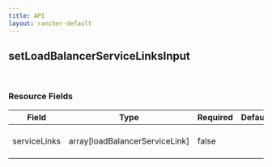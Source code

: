 ```yaml
---
title: API
layout: rancher-default
---
```


## setLoadBalancerServiceLinksInput




​​
### Resource Fields

Field | Type | Required | Default | Description
---|---|---|---|---
serviceLinks | array[loadBalancerServiceLink] | false | <no value> | The list of services linked

